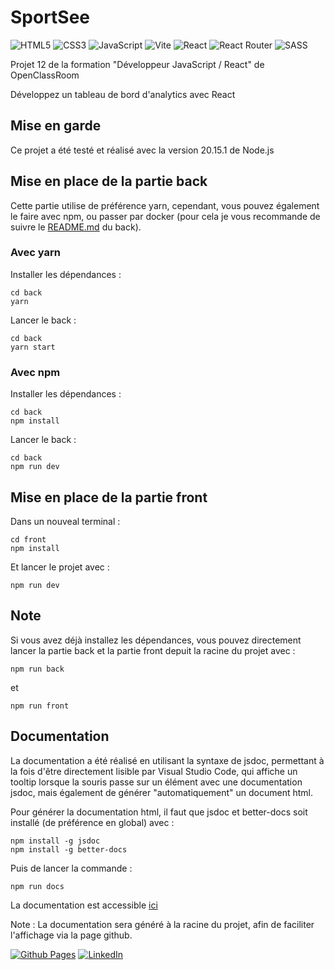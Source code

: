 # SportSee

![HTML5](https://img.shields.io/badge/html5-%23E34F26.svg?style=for-the-badge&logo=html5&logoColor=white)
![CSS3](https://img.shields.io/badge/css3-%231572B6.svg?style=for-the-badge&logo=css3&logoColor=white)
![JavaScript](https://img.shields.io/badge/javascript-%23323330.svg?style=for-the-badge&logo=javascript&logoColor=%23F7DF1E)
![Vite](https://img.shields.io/badge/vite-%23646CFF.svg?style=for-the-badge&logo=vite&logoColor=white)
![React](https://img.shields.io/badge/react-%2320232a.svg?style=for-the-badge&logo=react&logoColor=%2361DAFB)
![React Router](https://img.shields.io/badge/React_Router-CA4245?style=for-the-badge&logo=react-router&logoColor=white)
![SASS](https://img.shields.io/badge/SASS-hotpink.svg?style=for-the-badge&logo=SASS&logoColor=white)

Projet 12 de la formation "Développeur JavaScript / React" de OpenClassRoom

Développez un tableau de bord d'analytics avec React

## Mise en garde

Ce projet a été testé et réalisé avec la version 20.15.1 de Node.js

## Mise en place de la partie back

Cette partie utilise de préférence yarn, cependant, vous pouvez également le faire avec npm, ou passer par docker (pour cela je vous recommande de suivre le [README.md](./back/README.md#3-project-with-docker) du back).

### Avec yarn

Installer les dépendances :

```
cd back
yarn
```

Lancer le back :

```
cd back
yarn start
```

### Avec npm

Installer les dépendances :

```
cd back
npm install
```

Lancer le back :

```
cd back
npm run dev
```

## Mise en place de la partie front

Dans un nouveal terminal :

```
cd front
npm install
```

Et lancer le projet avec :

```
npm run dev
```

## Note

Si vous avez déjà installez les dépendances, vous pouvez directement lancer la partie back et la partie front depuit la racine du projet avec :

```
npm run back
```

et

```
npm run front
```

## Documentation

La documentation a été réalisé en utilisant la syntaxe de jsdoc, permettant à la fois d'être directement lisible par Visual Studio Code,
qui affiche un tooltip lorsque la souris passe sur un élément avec une documentation jsdoc, mais également de générer "automatiquement"
un document html.

Pour générer la documentation html, il faut que jsdoc et better-docs soit installé (de préférence en global) avec :

```
npm install -g jsdoc
npm install -g better-docs
```

Puis de lancer la commande :

```
npm run docs
```

La documentation est accessible [ici](https://code9g.github.io/SportSee/)

Note : La documentation sera généré à la racine du projet, afin de faciliter l'affichage via la page github.

[![Github Pages](https://img.shields.io/badge/github%20pages-121013?style=for-the-badge&logo=github&logoColor=white)](<[http://](https://github.com/code9g/)>)
[![LinkedIn](https://img.shields.io/badge/linkedin-%230077B5.svg?style=for-the-badge&logo=linkedin&logoColor=white)](https://www.linkedin.com/in/pierre-andre-henry/)
